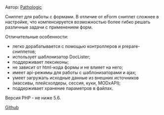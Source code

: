 Автор: [Pathologic](https://github.com/Pathologic/)

Сниппет для работы с формами. В отличие от eForm сниппет сложнее в настройке, что компенсируется возможностью более гибко решать различные задачи с применением форм.

Отличительные особенности:

* легко дорабатывается с помощью контроллеров и prepare-сниппетов;
* использует шаблонизатор DocLister;
* поддерживает лексиконы;
* не зависит от html-кода формы и не влияет на него;
* имеет api-режимы для работы с шаблонизаторами и ajax;
* умеет загружать исходные данные из внешних источников (массивы, плейсхолдеры, сессия, куки, MODxAPI);
* поддерживает хранение параметров в файлах.

Версия PHP - не ниже 5.6.

[Github](https://github.com/Pathologic/FormLister)